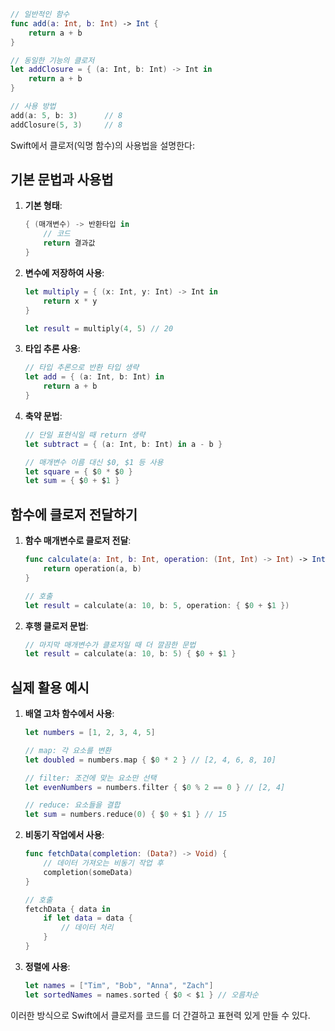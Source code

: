 
```swift
// 일반적인 함수
func add(a: Int, b: Int) -> Int {
    return a + b
}

// 동일한 기능의 클로저
let addClosure = { (a: Int, b: Int) -> Int in
    return a + b
}

// 사용 방법
add(a: 5, b: 3)      // 8
addClosure(5, 3)     // 8
```

Swift에서 클로저(익명 함수)의 사용법을 설명한다:

## 기본 문법과 사용법

1. **기본 형태**:
    
    ```swift
    { (매개변수) -> 반환타입 in
        // 코드
        return 결과값
    }
    ```
    
2. **변수에 저장하여 사용**:
    
    ```swift
    let multiply = { (x: Int, y: Int) -> Int in
        return x * y
    }
    
    let result = multiply(4, 5) // 20
    ```
    
3. **타입 추론 사용**:
    
    ```swift
    // 타입 추론으로 반환 타입 생략
    let add = { (a: Int, b: Int) in
        return a + b
    }
    ```
    
4. **축약 문법**:
    
    ```swift
    // 단일 표현식일 때 return 생략
    let subtract = { (a: Int, b: Int) in a - b }
    
    // 매개변수 이름 대신 $0, $1 등 사용
    let square = { $0 * $0 }
    let sum = { $0 + $1 }
    ```
    

## 함수에 클로저 전달하기

1. **함수 매개변수로 클로저 전달**:
    
    ```swift
    func calculate(a: Int, b: Int, operation: (Int, Int) -> Int) -> Int {
        return operation(a, b)
    }
    
    // 호출
    let result = calculate(a: 10, b: 5, operation: { $0 + $1 })
    ```
    
2. **후행 클로저 문법**:
    
    ```swift
    // 마지막 매개변수가 클로저일 때 더 깔끔한 문법
    let result = calculate(a: 10, b: 5) { $0 + $1 }
    ```
    

## 실제 활용 예시

1. **배열 고차 함수에서 사용**:
    
    ```swift
    let numbers = [1, 2, 3, 4, 5]
    
    // map: 각 요소를 변환
    let doubled = numbers.map { $0 * 2 } // [2, 4, 6, 8, 10]
    
    // filter: 조건에 맞는 요소만 선택
    let evenNumbers = numbers.filter { $0 % 2 == 0 } // [2, 4]
    
    // reduce: 요소들을 결합
    let sum = numbers.reduce(0) { $0 + $1 } // 15
    ```
    
2. **비동기 작업에서 사용**:
    
    ```swift
    func fetchData(completion: (Data?) -> Void) {
        // 데이터 가져오는 비동기 작업 후
        completion(someData)
    }
    
    // 호출
    fetchData { data in
        if let data = data {
            // 데이터 처리
        }
    }
    ```
    
3. **정렬에 사용**:
    
    ```swift
    let names = ["Tim", "Bob", "Anna", "Zach"]
    let sortedNames = names.sorted { $0 < $1 } // 오름차순
    ```
    

이러한 방식으로 Swift에서 클로저를 코드를 더 간결하고 표현력 있게 만들 수 있다.